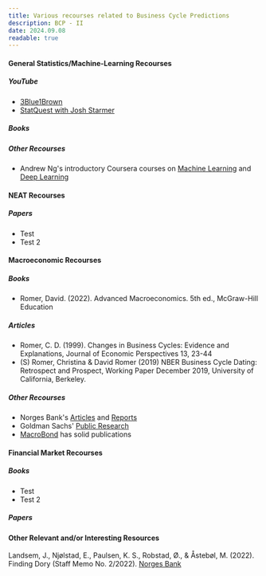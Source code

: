 ```yaml
---
title: Various recourses related to Business Cycle Predictions
description: BCP - II
date: 2024.09.08
readable: true
---
```


#### General Statistics/Machine-Learning Recourses
##### YouTube
- [3Blue1Brown](https://www.youtube.com/@3blue1brown)
- [StatQuest with Josh Starmer](https://www.youtube.com/@statquest)

##### Books



##### Other Recourses
- Andrew Ng's introductory Coursera courses on [Machine Learning](https://www.coursera.org/specializations/machine-learning-introduction?) and [Deep Learning](https://www.coursera.org/specializations/deep-learning)



#### NEAT Recourses

##### Papers
- Test
- Test 2

#### Macroeconomic Recourses

##### Books
- Romer, David. (2022). Advanced Macroeconomics. 5th ed., McGraw-Hill Education


##### Articles
- Romer, C. D. (1999). Changes in Business Cycles: Evidence and Explanations, Journal of Economic Perspectives 13, 23-44
- (S) Romer, Christina & David Romer (2019) NBER Business Cycle Dating: Retrospect and Prospect, Working Paper December 2019, University of California, Berkeley.

##### Other Recourses
- Norges Bank's [Articles](https://www.norges-bank.no/aktuelt/nyheter-og-hendelser/?tab=newslist) and [Reports](https://www.norges-bank.no/aktuelt/nyheter-og-hendelser/?tab=publication)
- Goldman Sachs' [Public Research](https://www.gspublishing.com/content/public.html)
- [MacroBond](https://www.macrobond.com/) has solid publications

#### Financial Market Recourses 

##### Books
- Test 
- Test 2

##### Papers






#### Other Relevant and/or Interesting Resources
Landsem, J., Njølstad, E., Paulsen, K. S., Robstad, Ø., & Åstebøl, M. (2022). Finding Dory (Staff Memo No. 2/2022). [Norges Bank](https://www.norges-bank.no/en/news-events/news-publications/Papers/Staff-Memo/2022/sm-2-2022/)



